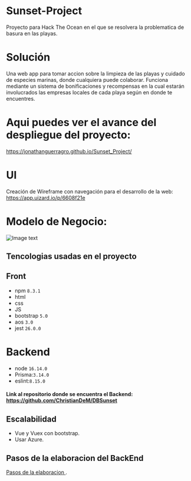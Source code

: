 # Sunset-Project
Proyecto para Hack The Ocean en el que se resolvera la problematica de basura en las playas.

# Solución
Una web app para tomar accion sobre la limpieza de las playas y cuidado de especies marinas, donde cualquiera puede colaborar.
Funciona mediante un sistema de bonificaciones y recompensas en la cual estarán involucrados las empresas locales de cada playa según en donde te encuentres.

# Aqui puedes ver el avance del despliegue del proyecto: 
https://jonathanguerragro.github.io/Sunset_Project/

# UI
Creación de Wireframe con navegación para el desarrollo de la web:
https://app.uizard.io/p/6608f21e

# Modelo de Negocio:
![Image text](https://github.com/JonathanGuerraGro/Sunset_Project/blob/main/img/modelonegocio.jpg)

##  Tencologias usadas en el proyecto 

## Front 

- npm ``8.3.1``
- html
- css
- JS
- bootstrap ``5.0 ``
- aos ``3.0``
- jest ``26.0.0``



# Backend 

- node ``16.14.0``
- Prisma:``3.14.0``
- eslint:``8.15.0``
#### Link al repositorio donde se encuentra el Backend: https://github.com/ChristianDeM/DBSunset




## Escalabilidad
- Vue  y Vuex  con bootstrap.
- Usar Azure. 

## Pasos de la elaboracion del BackEnd
[Pasos de la elaboracion ](BackEnd.md).
